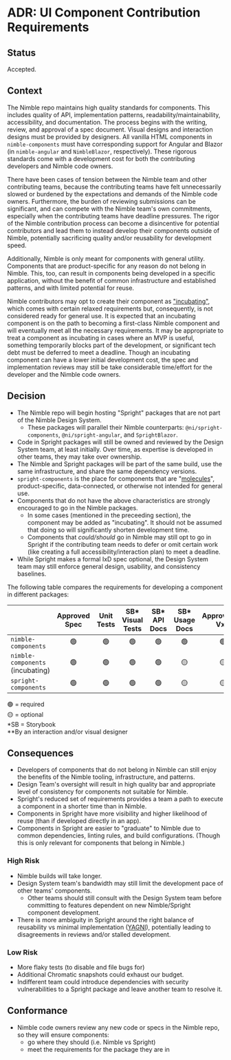 # ADR: UI Component Contribution Requirements

## Status

<!--
A decision is considered proposed while in PR, and accepted once it is
committed. -->

Accepted.

## Context

<!--
This section describes the forces at play, including technological, political,
social, and project local. These forces are probably in tension, and should be
called out as such. The language in this section is value-neutral. It is simply
describing facts.
-->
The Nimble repo maintains high quality standards for components. This includes quality of API, implementation patterns, readability/maintainability, accessibility, and documentation. The process begins with the writing, review, and approval of a spec document. Visual designs and interaction designs must be provided by designers. All vanilla HTML components in `nimble-components` must have corresponding support for Angular and Blazor (in `nimble-angular` and `NimbleBlazor`, respectively). These rigorous standards come with a development cost for both the contributing developers and Nimble code owners.

There have been cases of tension between the Nimble team and other contributing teams, because the contributing teams have felt unnecessarily slowed or burdened by the expectations and demands of the Nimble code owners. Furthermore, the burden of reviewing submissions can be significant, and can compete with the Nimble team's own commitments, especially when the contributing teams have deadline pressures. The rigor of the Nimble contribution process can become a disincentive for potential contributors and lead them to instead develop their components outside of Nimble, potentially sacrificing quality and/or reusability for development speed.

Additionally, Nimble is only meant for components with general utility. Components that are product-specific for any reason do not belong in Nimble. This, too, can result in components being developed in a specific application, without the benefit of common infrastructure and established patterns, and with limited potential for reuse.

Nimble contributors may opt to create their component as ["incubating"](https://github.com/ni/nimble/blob/a9ba0b6027479fe1cc2267f11957caa329910dfc/packages/nimble-components/CONTRIBUTING.md#marking-a-component-as-incubating), which comes with certain relaxed requirements but, consequently, is not considered ready for general use. It is expected that an incubating component is on the path to becoming a first-class Nimble component and will eventually meet all the necessary requirements. It may be appropriate to treat a component as incubating in cases where an MVP is useful, something temporarily blocks part of the development, or significant tech debt must be deferred to meet a deadline. Though an incubating component can have a lower initial development cost, the spec and implementation reviews may still be take considerable time/effort for the developer and the Nimble code owners.

## Decision

- The Nimble repo will begin hosting "Spright" packages that are not part of the Nimble Design System.
    - These packages will parallel their Nimble counterparts: `@ni/spright-components`, `@ni/spright-angular`, and `SprightBlazor`.
- Code in Spright packages will still be owned and reviewed by the Design System team, at least initially. Over time, as expertise is developed in other teams, they may take over ownership.
- The Nimble and Spright packages will be part of the same build, use the same infrastructure, and share the same dependency versions. 
- `spright-components` is the place for components that are "[molecules](https://atomicdesign.bradfrost.com/chapter-2/)", product-specific, data-connected, or otherwise not intended for general use.
- Components that do not have the above characteristics are strongly encouraged to go in the Nimble packages.
    - In some cases (mentioned in the preceeding section), the component may be added as "incubating". It should not be assumed that doing so will significantly shorten development time.
    - Components that _could/should_ go in Nimble may still opt to go in Spright if the contributing team needs to defer or omit certain work (like creating a full accessibility/interaction plan) to meet a deadline.
- While Spright makes a formal IxD spec optional, the Design System team may still enforce general design, usability, and consistency baselines.

The following table compares the requirements for developing a component in different packages: 

|                                  | Approved Spec | Unit Tests | SB* Visual Tests | SB* API Docs | SB* Usage Docs | Approved** VxD | Approved** IxD | Angular/Blazor Support | Proper a11y | Minimal Tech Debt | Mobile Support | 
| -------------------------------- | :-----------: | :--------: | :--------------: | :----------: | :------------: | :------------: | :------------: | :--------------------: | :---------: | :---------------: | :------------: |
| `nimble-components`              | 🟢           | 🟢         | 🟢              | 🟢           | 🟢            | 🟢             | 🟢            | 🟢                     | 🟢         | 🟢                | 🟡
| `nimble-components` (incubating) | 🟢           | 🟢         | 🟢              | 🟢           | 🟡            | 🟡             | 🟢            | 🟡                     | 🟡         | 🟡                | 🟡
| `spright-components`             | 🟢           | 🟢         | 🟢              | 🟢           | 🟡            | 🟡             | 🟡            | 🟡                     | 🟡         | 🟡                | 🟡

🟢 = required\
🟡 = optional\
*SB = Storybook\
**By an interaction and/or visual designer

## Consequences

<!--
This section describes the resulting context, after applying the decision. All
consequences should be listed here, not just the "positive" ones. A particular
decision may have positive, negative, and neutral consequences, but all of them
affect the team and project in the future.
-->
- Developers of components that do not belong in Nimble can still enjoy the benefits of the Nimble tooling, infrastructure, and patterns.
- Design Team's oversight will result in high quality bar and appropriate level of consistency for components not suitable for Nimble.
- Spright's reduced set of requirements provides a team a path to execute a component in a shorter time than in Nimble.
- Components in Spright have more visibility and higher likelihood of reuse (than if developed directly in an app).
- Components in Spright are easier to "graduate" to Nimble due to common dependencies, linting rules, and build configurations. (Though this is only relevant for components that belong in Nimble.)

### High Risk
- Nimble builds will take longer.
- Design System team's bandwidth may still limit the development pace of other teams' components.
    - Other teams should still consult with the Design System team before committing to features dependent on new Nimble/Spright component development.
- There is more ambiguity in Spright around the right balance of reusability vs minimal implementation ([YAGNI](https://martinfowler.com/bliki/Yagni.html)), potentially leading to disagreements in reviews and/or stalled development.

### Low Risk
- More flaky tests (to disable and file bugs for)
- Additional Chromatic snapshots could exhaust our budget.
- Indifferent team could introduce dependencies with security vulnerabilities to a Spright package and leave another team to resolve it.

## Conformance

<!--
This section describes the mechanisms that will be instituted to drive
compliance with the decision. Mechanisms can be automated or manual. Part of the
consideration for conformance should be the need for exceptions, the benefit of
prevention versus detection, and the efficacy of automated versus manual
processes compared to the cost of automation.
-->
- Nimble code owners review any new code or specs in the Nimble repo, so they will ensure components:
    - go where they should (i.e. Nimble vs Spright)
    - meet the requirements for the package they are in
